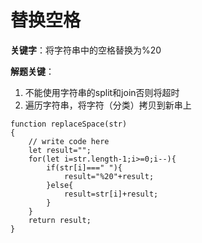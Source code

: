 # 替换空格

**关键字**：将字符串中的空格替换为%20

**解题关键**：

1. 不能使用字符串的split和join否则将超时
2. 遍历字符串，将字符（分类）拷贝到新串上



```
function replaceSpace(str)
{
    // write code here
    let result="";
    for(let i=str.length-1;i>=0;i--){
        if(str[i]===" "){
            result="%20"+result;
        }else{
            result=str[i]+result;
        }
    }
    return result;
}
```

